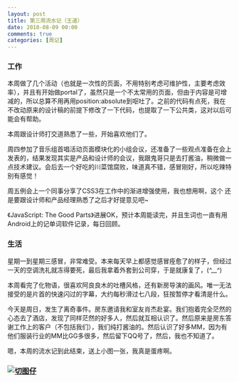 ```yaml
---
layout: post
title: 第三周流水记（王道）
date: 2010-08-09 00:00
comments: true
categories: [周记]
---
```

### 工作

本周做了几个活动（也就是一次性的页面，不用特别考虑可维护性，主要考虑效率），并且有开始做portal了，虽然只是一个不太常用的页面，但由于内容是可增减的，所以总算不用再用position:absolute到呕吐了。之前的代码有点死，我在不改动原来的设计稿的前提下修改了一下代码，也提取了一下公共类，这对以后可能会有帮助。

本周跟设计师打交道熟悉了一些，开始喜欢他们了。

周四参加了音乐组首唱活动页面模块化的小组会议，还准备了一些观点准备在会上发表的，结果发现其实是产品和设计师的会议，我跟鬼哥只是去打酱油，稍微做一点技术建议。会后去一个好吃的川菜馆腐败，味道真不错，感冒刚好，所以吃辣特别有感觉！

周五例会上一个同事分享了CSS3在工作中的渐进增强使用，我也想用啊，这个 还是要跟设计师和产品经理熟悉了之后才好提意见吧~

《JavaScript: The Good Parts》进展OK，预计本周能读完，并且生词也一直有用Android上的记单词软件记录，每日回顾。

### 生活

星期一到星期三感冒，非常难受。本来每天早上都感觉感冒痊愈了的样子，但经过一天的空调洗礼就冻得要死，最后我拿着外套到公司穿，于是就康复了，(*^__^*)

本周看完了化物语，很喜欢阿良良木的吐槽风格，还有新房导演的画风。唯一无法接受的是片首的快速闪过的字幕，大约每秒滑过七八段，狂按暂停才看清是什么。

今天是周日，发生了离奇事件。房东邀请我和室友肖杰赴宴。我们抱着完全茫然的心态去了酒店，发现了同样茫然的好多人，然后就互相认识了。然后原来是房东答谢工作上的客户（不包括我们），我们纯打酱油的。然后认识了好多MM，因为有他们服装行业的MM比GG多很多，然后留下QQ号了，然后，我也不知道了。

嗯，本周的流水记到此结束，送上小图一张，我真是蛋疼啊。

### [![切图仔](https://yuguo.us/files/2010/08/IMG_1135.png "切图仔")](https://yuguo.us/files/2010/08/IMG_1135.png)